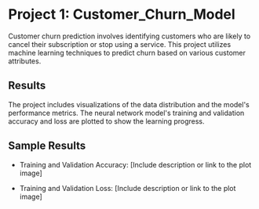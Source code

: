# Project 1: Customer_Churn_Model
Customer churn prediction involves identifying customers who are likely to cancel their subscription or stop using a service. This project utilizes machine learning techniques to predict churn based on various customer attributes.

## Results
The project includes visualizations of the data distribution and the model's performance metrics. The neural network model's training and validation accuracy and loss are plotted to show the learning progress.

Sample Results
--------------
- Training and Validation Accuracy:
  [Include description or link to the plot image]

- Training and Validation Loss:
  [Include description or link to the plot image]



